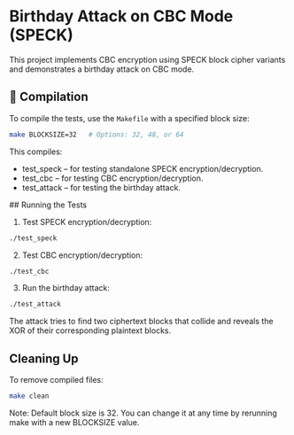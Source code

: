 # Birthday Attack on CBC Mode (SPECK)

This project implements CBC encryption using SPECK block cipher variants and demonstrates a birthday attack on CBC mode.

## 🔧 Compilation

To compile the tests, use the `Makefile` with a specified block size:

```bash
make BLOCKSIZE=32   # Options: 32, 48, or 64
```

This compiles:

- test_speck – for testing standalone SPECK encryption/decryption.
- test_cbc – for testing CBC encryption/decryption.
- test_attack – for testing the birthday attack.

## Running the Tests

1. Test SPECK encryption/decryption:

```bash
./test_speck
```

2. Test CBC encryption/decryption:

```bash
./test_cbc
```

3. Run the birthday attack:

```bash
./test_attack
```

The attack tries to find two ciphertext blocks that collide and reveals the XOR of their corresponding plaintext blocks.

## Cleaning Up

To remove compiled files:

```bash
make clean
```

Note: Default block size is 32. You can change it at any time by rerunning make with a new BLOCKSIZE value.